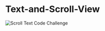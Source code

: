 # Text-and-Scroll-View

![Scroll Text Code Challenge](https://user-images.githubusercontent.com/50689509/145590987-96d52901-06a5-46bc-91c7-3e6581d4b98e.gif)
